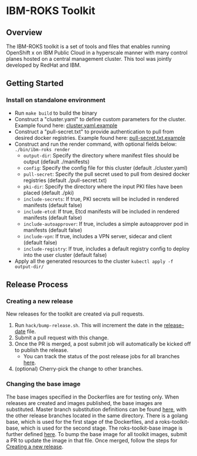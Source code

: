 # IBM-ROKS Toolkit

## Overview
The IBM-ROKS toolkit is a set of tools and files that enables running OpenShift x on IBM Public Cloud in a hyperscale manner with many control planes hosted on a central management cluster. 
This tool was jointly developed by RedHat and IBM.

## Getting Started

### Install on standalone environment

* Run `make build` to build the binary
* Construct a "cluster.yaml" to define custom parameters for the cluster. Example found here: [cluster.yaml.example](https://github.com/openshift/ibm-roks-toolkit/blob/master/cluster.yaml.example)
* Construct a "pull-secret.txt" to provide authentication to pull from desired docker registries. Example found here: [pull-secret.txt.example](https://github.com/openshift/ibm-roks-toolkit/blob/master/pull-secret.txt.example)
* Construct and run the render command, with optional fields below: `./bin/ibm-roks render`
    - `output-dir`: Specify the directory where manifest files should be output (default ./manifests)
    - `config`: Specify the config file for this cluster (default ./cluster.yaml)
    - `pull-secret`: Specify the pull secret used to pull from desired docker registries (default ./pull-secret.txt)
    - `pki-dir`: Specify the directory where the input PKI files have been placed (default ./pki)
    - `include-secrets`: If true, PKI secrets will be included in rendered manifests (default false)
    - `include-etcd`: If true, Etcd manifests will be included in rendered manifests (default false)
    - `include-autoapprover`: If true, includes a simple autoapprover pod in manifests (default false)
    - `include-vpn`: If true, includes a VPN server, sidecar and client (default false)
    - `include-registry`: If true, includes a default registry config to deploy into the user cluster (default false)
* Apply all the generated resources to the cluster `kubectl apply -f output-dir/`

## Release Process

### Creating a new release

New releases for the toolkit are created via pull requests.

1. Run `hack/bump-release.sh`. This will increment the date in the [release-date](release-date) file.
1. Submit a pull request with this change.
1. Once the PR is merged, a post submit job will automatically be kicked off to publish the release.
   - You can track the status of the post release jobs for all branches [here](https://prow.ci.openshift.org/?repo=openshift%2Fibm-roks-toolkit&type=postsubmit).
1. (optional) Cherry-pick the change to other branches.

### Changing the base image

The base images specified in the Dockerfiles are for testing only.
When releases are created and images published, the base images are substituted.
Master branch substitution definitions can be found [here](https://github.com/openshift/release/blob/master/ci-operator/config/openshift/ibm-roks-toolkit/openshift-ibm-roks-toolkit-master.yaml#L1-L9), with the other release branches located in the same directory.
There is a golang base, which is used for the first stage of the Dockerfiles, and a roks-toolkit-base, which is used for the second stage.
The roks-toolkit-base image is further defined [here](https://github.com/openshift/release/blob/master/clusters/app.ci/supplemental-ci-images/ibm-roks-toolkit-base/ibm-roks-toolkit-base.yaml).
To bump the base image for all toolkit images, submit a PR to update the image in that file.
Once merged, follow the steps for [Creating a new release](#creating-a-new-release).

